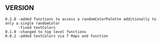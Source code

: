 VERSION
-------
    
    0.2.0 -added functions to access a randomColorPalette additionally to only a single randomColor
          -fixed textColors
    0.1.0 -changed to top level functions
    0.0.2 -added textColors via T Maps and function
    